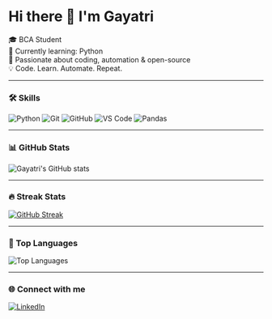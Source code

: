 # Hi there 👋 I'm Gayatri

🎓 BCA Student  
🌱 Currently learning: Python  
🚀 Passionate about coding, automation & open-source  
💡 Code. Learn. Automate. Repeat.

---

### 🛠️ Skills

![Python](https://img.shields.io/badge/Python-3776AB?style=for-the-badge&logo=python&logoColor=white)
![Git](https://img.shields.io/badge/Git-F05032?style=for-the-badge&logo=git&logoColor=white)
![GitHub](https://img.shields.io/badge/GitHub-181717?style=for-the-badge&logo=github&logoColor=white)
![VS Code](https://img.shields.io/badge/VS%20Code-0078d7?style=for-the-badge&logo=visual-studio-code&logoColor=white)
![Pandas](https://img.shields.io/badge/Pandas-130654?style=for-the-badge&logo=pandas&logoColor=white)

---

### 📊 GitHub Stats

![Gayatri's GitHub stats](https://github-readme-stats.vercel.app/api?username=gayatrijhaxreal&show_icons=true&theme=radical)

---

### 🔥 Streak Stats

[![GitHub Streak](https://streak-stats.demolab.com/?user=gayatrijhaxreal&theme=dark)](https://git.io/streak-stats)

---

### 📌 Top Languages

![Top Languages](https://github-readme-stats.vercel.app/api/top-langs/?username=gayatrijhaxreal&layout=compact&theme=radical)

---

### 🌐 Connect with me

[![LinkedIn](https://img.shields.io/badge/LinkedIn-0077B5?style=for-the-badge&logo=linkedin&logoColor=white)](https://www.linkedin.com/in/gayatri-jha-5aa7a4333)
